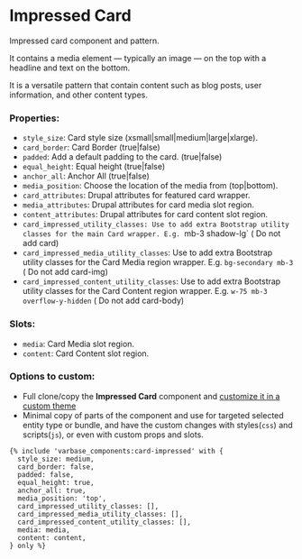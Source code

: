 # Impressed Card

Impressed card component and pattern.

It contains a media element — typically an image — on the top with a headline and text on the bottom.

It is a versatile pattern that contain content such as blog posts, user information, and other content types.

### Properties:
* `style_size`: Card style size (xsmall|small|medium|large|xlarge).
* `card_border`: Card Border (true|false)
* `padded`: Add a default padding to the card. (true|false)
* `equal_height`: Equal height (true|false)
* `anchor_all`: Anchor All (true|false)
* `media_position`: Choose the location of the media from (top|bottom).
* `card_attributes`: Drupal attributes for featured card wrapper.
* `media_attributes`: Drupal attributes for card media slot region.
* `content_attributes`: Drupal attributes for card content slot region.
* `card_impressed_utility_classes: Use to add extra Bootstrap utility classes for the main Card wrapper. E.g. `mb-3 shadow-lg` ( Do not add card)
* `card_impressed_media_utility_classes`: Use to add extra Bootstrap utility classes for the Card Media region wrapper. E.g. `bg-secondary mb-3` ( Do not add card-img)
* `card_impressed_content_utility_classes`: Use to add extra Bootstrap utility classes for the Card Content region wrapper. E.g. `w-75 mb-3 overflow-y-hidden`  ( Do not add card-body)

### Slots:
* `media`: Card Media slot region.
* `content`: Card Content slot region.

### Options to custom:
- Full clone/copy the **Impressed Card** component and [customize it in a custom theme](https://docs.varbase.vardot.com/v/10.0.x/developers/theme-development-with-varbase/customize-a-varbase-sdc-component-in-a-custom-theme)
- Minimal copy of parts of the component and use for targeted selected entity type or bundle, and have the custom changes with styles(`css`) and scripts(`js`), or even with custom props and slots.
```
{% include 'varbase_components:card-impressed' with {
  style_size: medium,
  card_border: false,
  padded: false,
  equal_height: true,
  anchor_all: true,
  media_position: 'top',
  card_impressed_utility_classes: [],
  card_impressed_media_utility_classes: [],
  card_impressed_content_utility_classes: [],
  media: media,
  content: content,
} only %}
```
